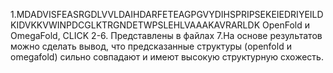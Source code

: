 1.MDADVISFEASRGDLVVLDAIHDARFETEAGPGVYDIHSPRIPSEKEIEDRIYEILDKIDVKKVWINPDCGLKTRGNDETWPSLEHLVAAAKAVRARLDK
OpenFold и OmegaFold, CLICK
2-6. Представлены в файлах
7.На основе результатов можно сделать вывод, что предсказанные структуры (openfold и omegafold) сильно совпадают и имеют высокую структурную схожесть.
